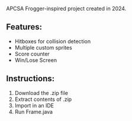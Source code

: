 APCSA Frogger-inspired project created in 2024.

## Features: 
- Hitboxes for collision detection
- Multiple custom sprites
- Score counter
- Win/Lose Screen

## Instructions: 
1. Download the .zip file
2. Extract contents of .zip
3. Import in an IDE
4. Run Frame.java
